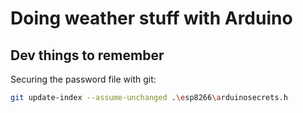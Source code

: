 # Doing weather stuff with Arduino


## Dev things to remember

Securing the password file with git:

```bash
git update-index --assume-unchanged .\esp8266\arduinosecrets.h
```


